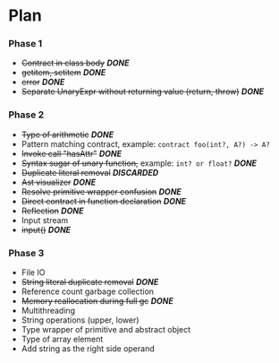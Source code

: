 # Plan

### Phase 1


* ~~Contract in class body~~ **_DONE_**
* ~~getitem, setitem~~ **_DONE_**
* ~~error~~ _**DONE**_
* ~~Separate UnaryExpr without returning value (return, throw)~~   _**DONE**_


### Phase 2

* ~~Type of arithmetic~~ **_DONE_**
* Pattern matching contract, example: `contract foo(int?, A?) -> A?`
* ~~Invoke call "hasAttr"~~ **_DONE_**
* ~~Syntax sugar of unary function,~~ example: `int? or float?` **_DONE_**
* ~~Duplicate literal removal~~ **_DISCARDED_**
* ~~Ast visualizer~~ **_DONE_**
* ~~Resolve primitive wrapper confusion~~ **_DONE_**
* ~~Direct contract in function declaration~~ **_DONE_**
* ~~Reflection~~ **_DONE_**
* Input stream
* ~~input()~~ **_DONE_**

### Phase 3

* File IO
* ~~String literal duplicate removal~~ **_DONE_**
* Reference count garbage collection
* ~~Memory reallocation during full gc~~ **_DONE_**
* Multithreading
* String operations (upper, lower)
* Type wrapper of primitive and abstract object
* Type of array element
* Add string as the right side operand
